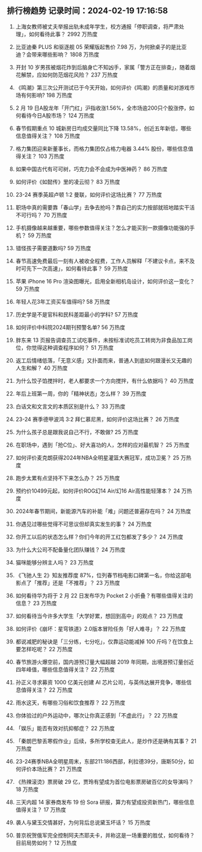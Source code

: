 
## 排行榜趋势 记录时间：2024-02-19 17:16:58
  
  1. 上海女教师被丈夫举报出轨未成年学生，校方通报「停职调查，将严肃处理」，如何看待此事？ 2992 万热度
    
  2. 比亚迪秦 PLUS 和驱逐舰 05 荣耀版起售价 7.98 万，为何掀桌子的是比亚迪？会带来哪些影响？ 1808 万热度
    
  3. 开封 10 岁男孩被烟花炸到后脑身亡不知凶手，家属「警方正在排查」，随着烟花解禁，应如何防范烟花风险？ 237 万热度
    
  4. 《鸣潮》第三次公开测试已于今天开始，如何评价《鸣潮》的质量和对游戏市场有何影响? 198 万热度
    
  5. 2 月 19 日A股龙年「开门红」沪指收涨1.56%，全市场逾200只个股涨停，如何看待今日A股市场？ 124 万热度
    
  6. 春节假期重点 10 城新房日均成交量同比下降 13.58%，创近五年新低，哪些信息值得关注？ 108 万热度
    
  7. 格力集团迎来新董事长，而格力集团仅占格力电器 3.44% 股份，哪些信息值得关注？ 103 万热度
    
  8. 如果中国古代有可可树，巧克力会不会成为中医神药？ 86 万热度
    
  9. 如何评价《如懿传》里的凌云彻？ 83 万热度
    
  10. 23-24 赛季英超卢顿 1:2 曼联，如何评价这场比赛？ 77 万热度
    
  11. 职场中真的需要靠「春山学」去争去抢吗？靠自己的实力按部就班地踏实干活不可行吗？ 70 万热度
    
  12. 手机摄像越来越重要，哪些参数值得关注？怎么才能买到一款摄像功能强的手机？ 59 万热度
    
  13. 错怪孩子需要道歉吗? 59 万热度
    
  14. 春节高速免费最后一刻有人被收全程费，工作人员解释「不建议卡点，来不及时可先下一次高速」，如何看待此事？ 59 万热度
    
  15. 苹果 iPhone 16 Pro 渲染图曝光，启用全新相机岛设计，如何评价这一变化？ 59 万热度
    
  16. 年轻人花3年工资买车值得吗? 58 万热度
    
  17. 历史学是不是官科和民科差距最小的学科? 57 万热度
    
  18. 如何评价中科院2024期刊预警名单? 56 万热度
    
  19. 胖东来 13 页报告调查员工试吃事件，未按标准试吃员工转岗为非食品加工岗位，你觉得这种调查程序如何？ 51 万热度
    
  20. 返工后情绪低落，「无意义感」又扑面而来，普通人到底如何跟漫长又无趣的人生和解？ 40 万热度
    
  21. 为什么饺子馅搅拌时，老人都要求一个方向搅拌，有什么依据吗？ 40 万热度
    
  22. 年后上班第一周，你的「精神状态」怎么样？ 39 万热度
    
  23. 白话文和文言文的本质区别是什么？ 33 万热度
    
  24. 23-24 赛季德甲波鸿 3:2 拜仁慕尼黑，如何评价这场比赛？ 26 万热度
    
  25. 为什么孩子总是跟我说自己不行，不敢做? 25 万热度
    
  26. 在职场中，遇到「抢C位」、好大喜功的人，怎样的应对最机智？ 25 万热度
    
  27. 如何评价麦克朗获得2024年NBA全明星灌篮大赛冠军，成功卫冕？ 25 万热度
    
  28. 跑步太累有点坚持不下来怎么办？ 25 万热度
    
  29. 预约价10499元起，如何评价ROG幻14 Air/幻16 Air高性能轻薄本？ 24 万热度
    
  30. 2024年春节期间，新能源汽车的补能「难」问题还普遍存在吗？ 24 万热度
    
  31. 你遇见过哪些觉得不可思议但却真实发生的事？ 24 万热度
    
  32. 你开工以后的状态怎么样？你们今年的开工红包都发了多少？ 24 万热度
    
  33. 为什么大公司不配备量化团队赚钱？ 24 万热度
    
  34. 猫咪能够分辨主人吗？ 23 万热度
    
  35. 《飞驰人生 2》知友推荐度 87%，位列春节档电影口碑第一名，你给这部电影点了「推荐」还是「不推荐」？ 23 万热度
    
  36. 如何看待华为将于 2 月 22 日发布华为 Pocket 2 小折叠？有哪些值得关注的信息？ 23 万热度
    
  37. 如何看待当今许多大学生「大学好累，想回到高中」的观点？ 23 万热度
    
  38. 如何评价《崩坏：星穹铁道》2.0版本冒险任务「好人难寻」？ 22 万热度
    
  39. 都说减肥的秘诀是「三分练，七分吃」，仅靠运动能减掉 100 斤吗？在饮食上要怎样吃呢？ 22 万热度
    
  40. 春节旅游火爆空前，国内游预订量大幅超越 2019 年同期，出境游预订量创近四年峰值，哪些信息值得关注？ 22 万热度
    
  41. 孙正义寻求募资 1000 亿美元创建 AI 芯片公司，与英伟达展开竞争，哪些信息值得关注？ 22 万热度
    
  42. 雨水这天，有哪些习俗和饮食推荐？ 22 万热度
    
  43. 你体验过的户外运动中，哪次让你真正感到「不虚此行」？ 22 万热度
    
  44. 「娱乐」能否有效对抗抑郁症？ 22 万热度
    
  45. 「秦朗巴黎丢寒假作业」后续，多所学校查无此人，是炒作还是确有其事？ 21 万热度
    
  46. 23-24赛季NBA全明星周末，东部211:186西部，利拉德39分，唐斯50分，如何评价本场比赛？ 21 万热度
    
  47. 《热辣滚烫》票房破 29 亿，贾玲有望成为首位电影票房破百亿的女导演吗？ 18 万热度
    
  48. 三天内超 14 家券商发布 19 份 Sora 研报，算力有望成投资新热门，哪些信息值得关注？ 17 万热度
    
  49. 袭人与黛玉交情甚好，为何背后总说黛玉坏话？ 15 万热度
    
  50. 普京祝贺俄军完全控制阿夫杰耶夫卡，并称这是一场重要的胜仗，如何看待？目前局势如何？ 12 万热度
    